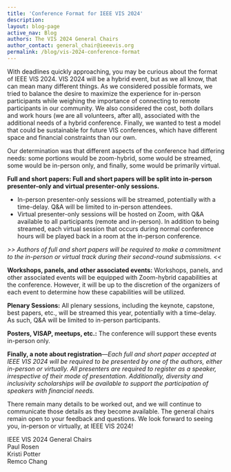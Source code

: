 ```yaml
---
title: 'Conference Format for IEEE VIS 2024'
description: 
layout: blog-page
active_nav: Blog
authors: The VIS 2024 General Chairs
author_contact: general_chair@ieeevis.org
permalink: /blog/vis-2024-conference-format
---
```



With deadlines quickly approaching, you may be curious about the format of IEEE VIS 2024. VIS 2024 will be a hybrid event, but as we all know, that can mean many different things. As we considered possible formats, we tried to balance the desire to maximize the experience for in-person participants while weighing the importance of connecting to remote participants in our community. We also considered the cost, both dollars and work hours (we are all volunteers, after all), associated with the additional needs of a hybrid conference. Finally, we wanted to test a model that could be sustainable for future VIS conferences, which have different space and financial constraints than our own. 

Our determination was that different aspects of the conference had differing needs: some portions would be zoom-hybrid, some would be streamed, some would be in-person only, and finally, some would be primarily virtual.

**Full and short papers: Full and short papers will be split into in-person presenter-only and virtual presenter-only sessions.**
 - In-person presenter-only sessions will be streamed, potentially with a time-delay. Q&A will be limited to in-person attendees.
 - Virtual presenter-only sessions will be hosted on Zoom, with Q&A available to all participants (remote and in-person). In addition to being streamed, each virtual session that occurs during normal conference hours will be played back in a room at the in-person conference. 
 
 *>> Authors of full and short papers will be required to make a commitment to the in-person or virtual track during their second-round submissions. <<*

**Workshops, panels, and other associated events:** Workshops, panels, and other associated events will be equipped with Zoom-hybrid capabilities at the conference. However, it will be up to the discretion of the organizers of each event to determine how these capabilities will be utilized.

**Plenary Sessions:** All plenary sessions, including the keynote, capstone, best papers, etc., will be streamed this year, potentially with a time-delay. As such, Q&A will be limited to in-person participants.

**Posters, VISAP, meetups, etc.:** The conference will support these events in-person only.

**Finally, a note about registration**—*Each full and short paper accepted at IEEE VIS 2024 will be required to be presented by one of the authors, either in-person or virtually. All presenters are required to register as a speaker, irrespective of their mode of presentation. Additionally, diversity and inclusivity scholarships will be available to support the participation of speakers with financial needs.*

There remain many details to be worked out, and we will continue to communicate those details as they become available. The general chairs remain open to your feedback and questions. We look forward to seeing you, in-person or virtually, at IEEE VIS 2024!

IEEE VIS 2024 General Chairs  
	Paul Rosen  
	Kristi Potter  
	Remco Chang

